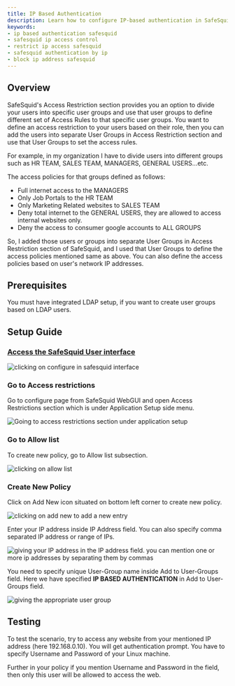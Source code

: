 ```yaml
---
title: IP Based Authentication
description: Learn how to configure IP-based authentication in SafeSquid to control web access based on IP addresses, ensuring secure access for trusted users and blocking suspicious addresses.
keywords:
- ip based authentication safesquid
- safesquid ip access control
- restrict ip access safesquid
- safesquid authentication by ip
- block ip address safesquid
---
```


## Overview 

SafeSquid's Access Restriction section provides you an option to divide your users into specific user groups and use that user groups to define different set of Access Rules to that specific user groups. You want to define an access restriction to your users based on their role, then you can add the users into separate User Groups in Access Restriction section and use that User Groups to set the access rules.

For example, in my organization I have to divide users into different groups such as HR TEAM, SALES TEAM, MANAGERS, GENERAL USERS...etc.

The access policies for that groups defined as follows:

- Full internet access to the MANAGERS
- Only Job Portals to the HR TEAM
- Only Marketing Related websites to SALES TEAM
- Deny total internet to the GENERAL USERS, they are allowed to access internal websites only.
- Deny the access to consumer google accounts to ALL GROUPS

So, I added those users or groups into separate User Groups in Access Restriction section of SafeSquid, and I used that User Groups to define the access policies mentioned same as above. You can also define the access policies based on user's network IP addresses.

## Prerequisites
You must have integrated LDAP setup, if you want to create user groups based on LDAP users.

## Setup Guide
### [Access the SafeSquid User interface](/docs/08-SafeSquid%20Interface/Accessing%20the%20SafeSquid%20Interface.md)

![clicking on configure in safesquid interface](/img/How_To/IP_based_authentication/image1.webp)

### Go to Access restrictions
Go to configure page from SafeSquid WebGUI and open Access Restrictions section which is under Application Setup side menu.

![Going to access restrictions section under application setup](/img/How_To/IP_based_authentication/image2.webp)

### Go to Allow list
To create new policy, go to Allow list subsection.

![clicking on allow list ](/img/How_To/IP_based_authentication/image3.webp)

### Create New Policy
Click on Add New icon situated on bottom left corner to create new policy.

![clicking on add new to add a new entry](/img/How_To/IP_based_authentication/image4.webp)

Enter your IP address inside IP Address field. You can also specify comma separated lP address or range of IPs.

![giving your IP address in the IP address field. you can mention one or more ip addresses by separating them by commas](/img/How_To/IP_based_authentication/image5.webp)

You need to specify unique User-Group name inside Add to User-Groups field. Here we have specified **IP BASED AUTHENTICATION** in Add to User-Groups field.

![giving the appropriate user group](/img/How_To/IP_based_authentication/image6.webp)

## Testing 
To test the scenario, try to access any website from your mentioned IP address (here 192.168.0.10). You will get authentication prompt. You have to specify Username and Password of your Linux machine.

Further in your policy if you mention Username and Password in the field, then only this user will be allowed to access the web.
